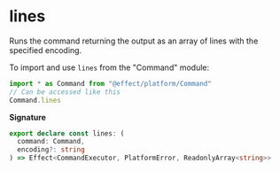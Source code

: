 # lines

Runs the command returning the output as an array of lines with the specified
encoding.

To import and use `lines` from the "Command" module:

```ts
import * as Command from "@effect/platform/Command"
// Can be accessed like this
Command.lines
```

**Signature**

```ts
export declare const lines: (
  command: Command,
  encoding?: string
) => Effect<CommandExecutor, PlatformError, ReadonlyArray<string>>
```

